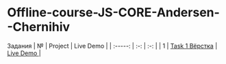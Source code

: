 # Offline-course-JS-CORE-Andersen--Chernihiv
Задания
| № | Project  | Live Demo  |
| :-----: | :-: | :-: |
| 1 | [Task 1 Вёрстка]() |  [Live Demo ]() |
